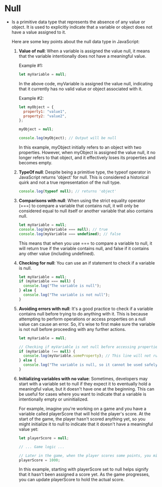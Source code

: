 # Null

- Is a primitive data type that represents the absence of any value or object. It is used to explicitly indicate that a variable or object does not have a value assigned to it.

  Here are some key points about the null data type in JavaScript:

  1.  **Value of null**: When a variable is assigned the value null, it means that the variable intentionally does not have a meaningful value.

      Example #1:

      ```javascript
      let myVariable = null;
      ```

      In the above code, myVariable is assigned the value null, indicating that it currently has no valid value or object associated with it.

      Example #2:

      ```javascript
      let myObject = {
        property1: "value1",
        property2: "value2",
      };

      myObject = null;

      console.log(myObject); // Output will be null
      ```

      In this example, myObject initially refers to an object with two properties. However, when myObject is assigned the value null, it no longer refers to that object, and it effectively loses its properties and becomes empty.

  2.  **TypeOf null**: Despite being a primitive type, the typeof operator in JavaScript returns 'object' for null. This is considered a historical quirk and not a true representation of the null type.

      ```javascript
      console.log(typeof null); // returns 'object'
      ```

  3.  **Comparisons with null**: When using the strict equality operator (===) to compare a variable that contains null, it will only be considered equal to null itself or another variable that also contains null.

      ```javascript
      let myVariable = null;
      console.log(myVariable === null); // true
      console.log(myVariable === undefined); // false
      ```

      This means that when you use === to compare a variable to null, it will return true if the variable contains null, and false if it contains any other value (including undefined).

  4.  **Checking for null**: You can use an if statement to check if a variable is null.

      ```javascript
      let myVariable = null;
      if (myVariable === null) {
        console.log("The variable is null");
      } else {
        console.log("The variable is not null");
      }
      ```

  5.  **Avoiding errors with null**: It's a good practice to check if a variable contains null before trying to do anything with it. This is because attempting to perform operations or access properties on a null value can cause an error. So, it's wise to first make sure the variable is not null before proceeding with any further actions.

      ```javascript
      let myVariable = null;

      // Checking if myVariable is not null before accessing properties
      if (myVariable !== null) {
        console.log(myVariable.someProperty); // This line will not run because myVariable is null
      } else {
        console.log("The variable is null, so it cannot be used safely.");
      }
      ```

  6.  **Initializing variables with no value**: Sometimes, developers may start with a variable set to null if they expect it to eventually hold a meaningful value, but it doesn't have one at the beginning. This can be useful for cases where you want to indicate that a variable is intentionally empty or uninitialized.

      For example, imagine you're working on a game and you have a variable called playerScore that will hold the player's score. At the start of the game, the player hasn't scored anything yet, so you might initialize it to null to indicate that it doesn't have a meaningful value yet:

      ```javascript
      let playerScore = null;

      // ... Game logic ...

      // Later in the game, when the player scores some points, you might update the variable:
      playerScore = 1000;
      ```

      In this example, starting with playerScore set to null helps signify that it hasn't been assigned a score yet. As the game progresses, you can update playerScore to hold the actual score.

